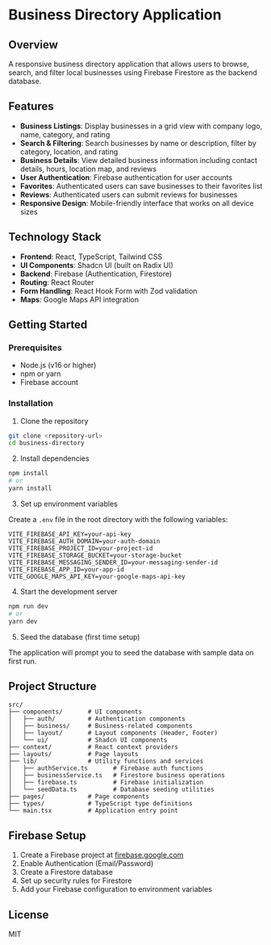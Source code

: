 # Business Directory Application

## Overview

A responsive business directory application that allows users to browse, search, and filter local businesses using Firebase Firestore as the backend database.

## Features

- **Business Listings**: Display businesses in a grid view with company logo, name, category, and rating
- **Search & Filtering**: Search businesses by name or description, filter by category, location, and rating
- **Business Details**: View detailed business information including contact details, hours, location map, and reviews
- **User Authentication**: Firebase authentication for user accounts
- **Favorites**: Authenticated users can save businesses to their favorites list
- **Reviews**: Authenticated users can submit reviews for businesses
- **Responsive Design**: Mobile-friendly interface that works on all device sizes

## Technology Stack

- **Frontend**: React, TypeScript, Tailwind CSS
- **UI Components**: Shadcn UI (built on Radix UI)
- **Backend**: Firebase (Authentication, Firestore)
- **Routing**: React Router
- **Form Handling**: React Hook Form with Zod validation
- **Maps**: Google Maps API integration

## Getting Started

### Prerequisites

- Node.js (v16 or higher)
- npm or yarn
- Firebase account

### Installation

1. Clone the repository

```bash
git clone <repository-url>
cd business-directory
```

2. Install dependencies

```bash
npm install
# or
yarn install
```

3. Set up environment variables

Create a `.env` file in the root directory with the following variables:

```
VITE_FIREBASE_API_KEY=your-api-key
VITE_FIREBASE_AUTH_DOMAIN=your-auth-domain
VITE_FIREBASE_PROJECT_ID=your-project-id
VITE_FIREBASE_STORAGE_BUCKET=your-storage-bucket
VITE_FIREBASE_MESSAGING_SENDER_ID=your-messaging-sender-id
VITE_FIREBASE_APP_ID=your-app-id
VITE_GOOGLE_MAPS_API_KEY=your-google-maps-api-key
```

4. Start the development server

```bash
npm run dev
# or
yarn dev
```

5. Seed the database (first time setup)

The application will prompt you to seed the database with sample data on first run.

## Project Structure

```
src/
├── components/       # UI components
│   ├── auth/         # Authentication components
│   ├── business/     # Business-related components
│   ├── layout/       # Layout components (Header, Footer)
│   └── ui/           # Shadcn UI components
├── context/          # React context providers
├── layouts/          # Page layouts
├── lib/              # Utility functions and services
│   ├── authService.ts       # Firebase auth functions
│   ├── businessService.ts   # Firestore business operations
│   ├── firebase.ts          # Firebase initialization
│   └── seedData.ts          # Database seeding utilities
├── pages/            # Page components
├── types/            # TypeScript type definitions
└── main.tsx          # Application entry point
```

## Firebase Setup

1. Create a Firebase project at [firebase.google.com](https://firebase.google.com)
2. Enable Authentication (Email/Password)
3. Create a Firestore database
4. Set up security rules for Firestore
5. Add your Firebase configuration to environment variables

## License

MIT
